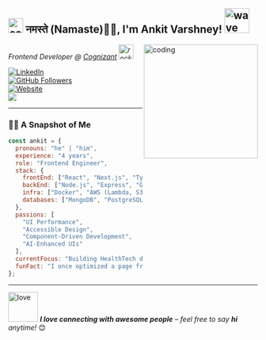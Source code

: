 <h2>
  <img src="https://emojis.slackmojis.com/emojis/images/1531849430/4246/blob-sunglasses.gif?1531849430" width="30" alt="cool"/> नमस्ते (Namaste)🙏🏻, I'm Ankit Varshney! 
  <img src="https://media.giphy.com/media/12oufCB0MyZ1Go/giphy.gif" width="50" alt="wave"/>
</h2>

<!-- Changed the right-aligned image to a fresh coding animation -->
<img align="right" src="https://media.giphy.com/media/3oEjI6SIIHBdRxXI40/giphy.gif" width="230" alt="coding"/>

<p>
  <em>
    Frontend Developer @ <a href="https://www.cognizant.com/">Cognizant</a>  
    <img src="https://media.giphy.com/media/WUlplcMpOCEmTGBtBW/giphy.gif" width="30" alt="rocket"/>
  </em>
</p>

[![LinkedIn](https://img.shields.io/badge/-Ankit%20Varshney-0077B5?style=flat-square&logo=linkedin&logoColor=white&link=https://linkedin.com/in/ankitvars)](https://linkedin.com/in/ankitvars)  
[![GitHub Followers](https://img.shields.io/github/followers/ankitvars?label=Follow&style=social)](https://github.com/ankitvars)  
[![Website](https://img.shields.io/badge/Website-000000?style=flat-square&logo=vercel&logoColor=white&link=https://ankitvars.vercel.app)](https://ankitvars.vercel.app/)  
![](https://visitor-badge.glitch.me/badge?page_id=ankitvars.ankitvars)

---

### 👨‍💻 A Snapshot of Me

```javascript
const ankit = {
  pronouns: "he" | "him",
  experience: "4 years",
  role: "Frontend Engineer",
  stack: {
    frontEnd: ["React", "Next.js", "TypeScript", "TailwindCSS"],
    backEnd: ["Node.js", "Express", "GraphQL", "Apollo"],
    infra: ["Docker", "AWS (Lambda, S3, CloudFront)", "Vercel"],
    databases: ["MongoDB", "PostgreSQL", "Redis"]
  },
  passions: [
    "UI Performance",
    "Accessible Design",
    "Component-Driven Development",
    "AI-Enhanced UIs"
  ],
  currentFocus: "Building HealthTech dashboards with blazing-fast load times",
  funFact: "I once optimized a page from 3s to 300ms!"
};
```

---

<img src="https://media.giphy.com/media/LnQjpWaON8nhr21vNW/giphy.gif" width="60" alt="love"/>  
<em><b>I love connecting with awesome people</b> – feel free to say <b>hi</b> anytime!</em> 😊  
